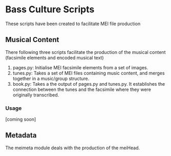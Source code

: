 # Bass Culture Scripts

These scripts have been created to facilitate MEI file production

## Musical Content 

There following three scripts facilitate the production of the musical content (facsimile elements and encoded musical text)

1. pages.py: Initialise MEI facsimile elements from a set of images.
2. tunes.py: Takes a set of MEI files containing music content, and merges together in a music/group structure.
3. book.py: Takes a the output of pages.py and tunes.py. It establishes the connection between the tunes and the facsimile where they were originally transcribed.

### Usage

[coming soon]

## Metadata

The meimeta module deals with the production of the meiHead.


